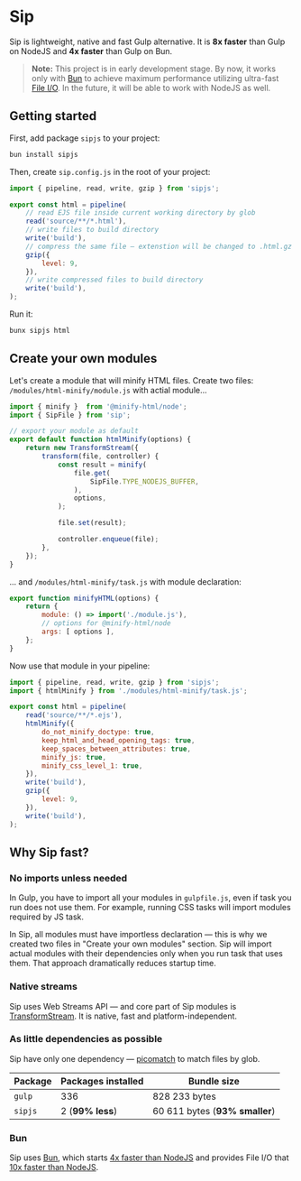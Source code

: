 # Sip

Sip is lightweight, native and fast Gulp alternative. It is **8x faster** than Gulp on NodeJS and **4x faster** than Gulp on Bun.

> **Note:** This project is in early development stage.
> By now, it works only with [Bun](https://bun.sh) to achieve maximum performance utilizing ultra-fast [File I/O](https://bun.sh/docs/api/file-io).
> In the future, it will be able to work with NodeJS as well.

## Getting started

First, add package `sipjs` to your project:

```bash
bun install sipjs
```

Then, create `sip.config.js` in the root of your project:

```js
import { pipeline, read, write, gzip } from 'sipjs';

export const html = pipeline(
    // read EJS file inside current working directory by glob
	read('source/**/*.html'),
    // write files to build directory
	write('build'),
    // compress the same file — extenstion will be changed to .html.gz
	gzip({
		level: 9,
	}),
    // write compressed files to build directory
	write('build'),
);
```

Run it:

```bash
bunx sipjs html
```

## Create your own modules

Let's create a module that will minify HTML files. Create two files: `/modules/html-minify/module.js` with actial module...

```js
import { minify }  from '@minify-html/node';
import { SipFile } from 'sip';

// export your module as default
export default function htmlMinify(options) {
	return new TransformStream({
		transform(file, controller) {
			const result = minify(
				file.get(
					SipFile.TYPE_NODEJS_BUFFER,
				),
				options,
			);

			file.set(result);

			controller.enqueue(file);
		},
	});
}
```

... and `/modules/html-minify/task.js` with module declaration:

```js
export function minifyHTML(options) {
    return {
        module: () => import('./module.js'),
        // options for @minify-html/node
        args: [ options ],
    };
}
```

Now use that module in your pipeline:

```js
import { pipeline, read, write, gzip } from 'sipjs';
import { htmlMinify } from './modules/html-minify/task.js';

export const html = pipeline(
	read('source/**/*.ejs'),
    htmlMinify({
        do_not_minify_doctype: true,
        keep_html_and_head_opening_tags: true,
        keep_spaces_between_attributes: true,
        minify_js: true,
        minify_css_level_1: true,
    }),
	write('build'),
	gzip({
		level: 9,
	}),
	write('build'),
);
```

## Why Sip fast?

### No imports unless needed

In Gulp, you have to import all your modules in `gulpfile.js`, even if task you run does not use them. For example, running CSS tasks will import modules required by JS task.

In Sip, all modules must have importless declaration — this is why we created two files in "Create your own modules" section. Sip will import actual modules with their dependencies only when you run task that uses them. That approach dramatically reduces startup time.

### Native streams

Sip uses Web Streams API — and core part of Sip modules is [TransformStream](https://developer.mozilla.org/en-US/docs/Web/API/TransformStream). It is native, fast and platform-independent.

### As little dependencies as possible

Sip have only one dependency — [picomatch](https://npmjs.com/package/picomatch) to match files by glob.

| Package | Packages installed | Bundle size |
| --- | --- | --- |
| `gulp` | 336 | 828 233 bytes |
| `sipjs` | 2 (**99% less**) | 60 611 bytes (**93% smaller**) |

### Bun

Sip uses [Bun](https://bun.sh), which starts [4x faster than NodeJS](https://twitter.com/jarredsumner/status/1499225725492076544) and provides File I/O that [10x faster than NodeJS](https://bun.sh/docs/api/file-io#benchmarks).
